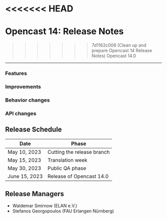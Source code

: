 <<<<<<< HEAD
=======
# Opencast 14: Release Notes

>>>>>>> 7d1162c006 (Clean up and prepare Opencast 14 Release Notes)
Opencast 14.0
-------------

### Features


### Improvements


### Behavior changes


### API changes




Release Schedule
----------------

| Date                        | Phase                       |
|-----------------------------|-----------------------------|
| May 10, 2023                | Cutting the release branch  |
| May 15, 2023                | Translation week            |
| May 30, 2023                | Public QA phase             |
| June 15, 2023               | Release of Opencast 14.0    |

Release Managers
----------------

- Waldemar Smirnow (ELAN e.V.)
- Stefanos Georgopoulos (FAU Erlangen Nürnberg)
